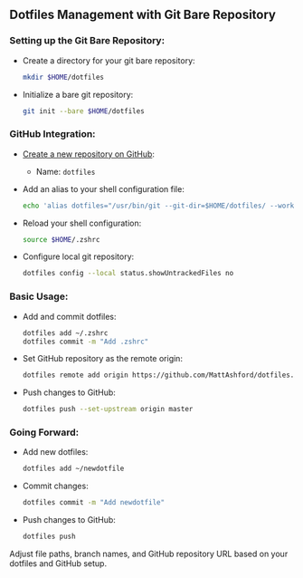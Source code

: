 ## Dotfiles Management with Git Bare Repository
### Setting up the Git Bare Repository:
- Create a directory for your git bare repository:
    ```bash
    mkdir $HOME/dotfiles
    ```
    
- Initialize a bare git repository:
    ```bash
    git init --bare $HOME/dotfiles
    ```

    
### GitHub Integration:
- [Create a new repository on GitHub](https://github.com/):
    - Name: `dotfiles`
      
- Add an alias to your shell configuration file:
    ```bash
    echo 'alias dotfiles="/usr/bin/git --git-dir=$HOME/dotfiles/ --work-tree=$HOME"' >> $HOME/.zshrc
    ```
    
- Reload your shell configuration:
    ```bash
    source $HOME/.zshrc
    ```
    
- Configure local git repository:
    ```bash
    dotfiles config --local status.showUntrackedFiles no
    ```


### Basic Usage:
- Add and commit dotfiles:
    ```bash
    dotfiles add ~/.zshrc
    dotfiles commit -m "Add .zshrc"
    ```

- Set GitHub repository as the remote origin:
    ```bash
    dotfiles remote add origin https://github.com/MattAshford/dotfiles.git
    ```

- Push changes to GitHub:
    ```bash
    dotfiles push --set-upstream origin master
    ```


### Going Forward:
- Add new dotfiles:
    ```bash
    dotfiles add ~/newdotfile
    ```

- Commit changes:
    ```bash
    dotfiles commit -m "Add newdotfile"
    ```

- Push changes to GitHub:
    ```bash
    dotfiles push
    ```

Adjust file paths, branch names, and GitHub repository URL based on your dotfiles and GitHub setup.
